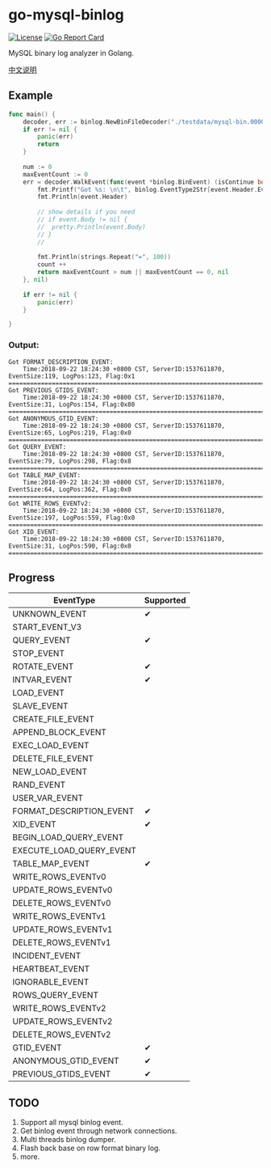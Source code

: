 # go-mysql-binlog
[![License](https://img.shields.io/badge/License-Apache%202.0-blue.svg)](https://github.com/liipx/go-mysql-binlog/blob/master/LICENSE) 
[![Go Report Card](https://goreportcard.com/badge/github.com/liipx/go-mysql-binlog)](https://goreportcard.com/report/github.com/liipx/go-mysql-binlog)


MySQL binary log analyzer in Golang.

[中文说明](https://github.com/liipx/go-mysql-binlog/blob/master/doc/doc_zh.md)

## Example
```go
func main() {
	decoder, err := binlog.NewBinFileDecoder("./testdata/mysql-bin.000004")
	if err != nil {
		panic(err)
		return
	}
    
	num := 0
	maxEventCount := 0
	err = decoder.WalkEvent(func(event *binlog.BinEvent) (isContinue bool, err error) {
		fmt.Printf("Got %s: \n\t", binlog.EventType2Str[event.Header.EventType])
		fmt.Println(event.Header)
		
		// show details if you need
		// if event.Body != nil {
		// 	pretty.Println(event.Body)
		// }
		//
		
		fmt.Println(strings.Repeat("=", 100))
		count ++
		return maxEventCount > num || maxEventCount == 0, nil
	}, nil)
    
	if err != nil {
		panic(err)
	}

}
```
### Output:
```text
Got FORMAT_DESCRIPTION_EVENT: 
	Time:2018-09-22 18:24:30 +0800 CST, ServerID:1537611870, EventSize:119, LogPos:123, Flag:0x1
====================================================================================================
Got PREVIOUS_GTIDS_EVENT: 
	Time:2018-09-22 18:24:30 +0800 CST, ServerID:1537611870, EventSize:31, LogPos:154, Flag:0x80
====================================================================================================
Got ANONYMOUS_GTID_EVENT: 
	Time:2018-09-22 18:24:30 +0800 CST, ServerID:1537611870, EventSize:65, LogPos:219, Flag:0x0
====================================================================================================
Got QUERY_EVENT: 
	Time:2018-09-22 18:24:30 +0800 CST, ServerID:1537611870, EventSize:79, LogPos:298, Flag:0x8
====================================================================================================
Got TABLE_MAP_EVENT: 
	Time:2018-09-22 18:24:30 +0800 CST, ServerID:1537611870, EventSize:64, LogPos:362, Flag:0x0
====================================================================================================
Got WRITE_ROWS_EVENTv2: 
	Time:2018-09-22 18:24:30 +0800 CST, ServerID:1537611870, EventSize:197, LogPos:559, Flag:0x0
====================================================================================================
Got XID_EVENT: 
	Time:2018-09-22 18:24:30 +0800 CST, ServerID:1537611870, EventSize:31, LogPos:590, Flag:0x0
====================================================================================================

```

## Progress
|EventType|Supported|
|---|---|
|UNKNOWN_EVENT|✔|
|START_EVENT_V3||
|QUERY_EVENT|✔|
|STOP_EVENT||
|ROTATE_EVENT|✔|
|INTVAR_EVENT|✔|
|LOAD_EVENT||
|SLAVE_EVENT||
|CREATE_FILE_EVENT||
|APPEND_BLOCK_EVENT||
|EXEC_LOAD_EVENT||
|DELETE_FILE_EVENT||
|NEW_LOAD_EVENT||
|RAND_EVENT||
|USER_VAR_EVENT||
|FORMAT_DESCRIPTION_EVENT|✔|
|XID_EVENT|✔|
|BEGIN_LOAD_QUERY_EVENT||
|EXECUTE_LOAD_QUERY_EVENT||
|TABLE_MAP_EVENT|✔|
|WRITE_ROWS_EVENTv0||
|UPDATE_ROWS_EVENTv0||
|DELETE_ROWS_EVENTv0||
|WRITE_ROWS_EVENTv1||
|UPDATE_ROWS_EVENTv1||
|DELETE_ROWS_EVENTv1||
|INCIDENT_EVENT||
|HEARTBEAT_EVENT||
|IGNORABLE_EVENT||
|ROWS_QUERY_EVENT||
|WRITE_ROWS_EVENTv2||
|UPDATE_ROWS_EVENTv2||
|DELETE_ROWS_EVENTv2||
|GTID_EVENT|✔|
|ANONYMOUS_GTID_EVENT|✔|
|PREVIOUS_GTIDS_EVENT|✔|

## TODO
1. Support all mysql binlog event.
1. Get binlog event through network connections.
1. Multi threads binlog dumper.
1. Flash back base on row format binary log.
1. more.